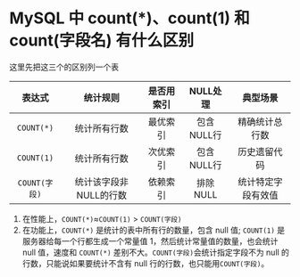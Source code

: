 # MySQL 中 count(*)、count(1) 和 count(字段名) 有什么区别

这里先把这三个的区别列一个表

|    表达式     |        统计规则        | 是否用索引 |  NULL处理  |      典型场景      |
| :-----------: | :--------------------: | :--------: | :--------: | :----------------: |
|  `COUNT(*)`   |      统计所有行数      |  最优索引  | 包含NULL行 |   精确统计总行数   |
|  `COUNT(1)`   |      统计所有行数      |  次优索引  | 包含NULL行 |    历史遗留代码    |
| `COUNT(字段)` | 统计该字段非NULL的行数 |  依赖索引  |  排除NULL  | 统计特定字段有效值 |

1. 在性能上，`COUNT(*)`≈`COUNT(1)` > `COUNT(字段)`
2. 在功能上，`COUNT(*)` 是统计的表中所有行的数量，包含 null 值; `COUNT(1)` 是服务器给每一个行都生成一个常量值 1，然后统计常量值的数量，也会统计 null 值，速度和 `COUNT(*)` 差别不大。`COUNT(字段)`会统计指定字段不为 null 的行数，只能说如果要统计不含有 null 行的行数，也只能用`COUNT(字段)`。
